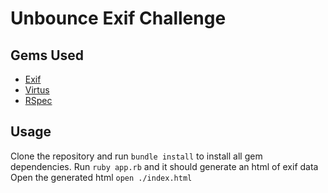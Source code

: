 # Unbounce Exif Challenge

## Gems Used
- [Exif](https://github.com/tonytonyjan/exif)
- [Virtus](https://github.com/solnic/virtus)
- [RSpec](https://github.com/rspec/rspec)

## Usage
Clone the repository and run `bundle install` to install all gem dependencies.
Run `ruby app.rb` and it should generate an html of exif data
Open the generated html `open ./index.html`
